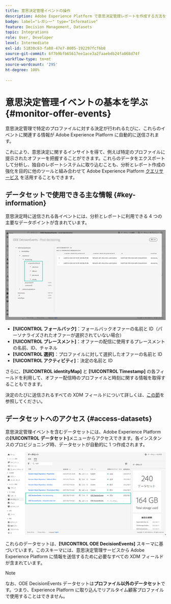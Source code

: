 ```yaml
---
title: 意思決定管理イベントの操作
description: Adobe Experience Platform で意思決定管理レポートを作成する方法を説明します。
badge: label="レガシー" type="Informative"
feature: Decision Management, Datasets
topic: Integrations
role: User, Developer
level: Intermediate
exl-id: 51830c63-fa88-47e7-8605-192297fcf6b8
source-git-commit: 6f7b9bfb65617ee1ace3a2faaebdb24fa068d74f
workflow-type: tm+mt
source-wordcount: '295'
ht-degree: 100%

---
```


# 意思決定管理イベントの基本を学ぶ {#monitor-offer-events}

意思決定管理で特定のプロファイルに対する決定が行われるたびに、これらのイベントに関連する情報が Adobe Experience Platform に自動的に送信されます。

これにより、意思決定に関するインサイトを得て、例えば特定のプロファイルに提示されたオファーを把握することができます。これらのデータをエクスポートして分析し、独自のレポートシステムに取り込むことも、分析とレポート作成の強化を目的に他のツールと組み合わせて Adobe Experience Platform [クエリサービス](https://experienceleague.adobe.com/docs/experience-platform/query/home.html?lang=ja) を活用することもできます。

## データセットで使用できる主な情報 {#key-information}

意思決定時に送信される各イベントには、分析とレポートに利用できる 4 つの主要なデータポイントが含まれています。

![](../assets/events-dataset-preview.png)

* **[!UICONTROL フォールバック]**：フォールバックオファーの名前と ID（パーソナライズされたオファーが選択されていない場合）
* **[!UICONTROL プレースメント]**：オファーの配信に使用するプレースメントの名前、ID、チャネル
* **[!UICONTROL 選択]**：プロファイルに対して選択したオファーの名前と ID
* **[!UICONTROL アクティビティ]**：決定の名前と ID

さらに、**[!UICONTROL identityMap]** と **[!UICONTROL Timestamp]** の各フィールドを利用して、オファー配信時のプロファイルと時刻に関する情報を取得することもできます。

決定のたびに送信されるすべての XDM フィールドについて詳しくは、[この節](xdm-fields.md)を参照してください。

## データセットへのアクセス {#access-datasets}

意思決定管理イベントを含むデータセットには、Adobe Experience Platform の&#x200B;**[!UICONTROL データセット]**&#x200B;メニューからアクセスできます。各インスタンスのプロビジョニング時、データセットが自動的に 1 つ作成されます。

![](../assets/events-datasets-list.png)

これらのデータセットは、**[!UICONTROL ODE DecisionEvents]** スキーマに基づいています。このスキーマには、意思決定管理サービスから Adobe Experience Platform に情報を送信するために必要なすべての XDM フィールドが含まれています。


>[!NOTE]
>
>なお、ODE DecisionEvents データセットは&#x200B;**プロファイル以外のデータセット**&#x200B;です。つまり、Experience Platform に取り込んでリアルタイム顧客プロファイルで使用することはできません。
